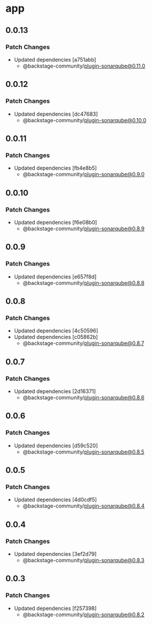 # app

## 0.0.13

### Patch Changes

- Updated dependencies [a751abb]
  - @backstage-community/plugin-sonarqube@0.11.0

## 0.0.12

### Patch Changes

- Updated dependencies [dc47683]
  - @backstage-community/plugin-sonarqube@0.10.0

## 0.0.11

### Patch Changes

- Updated dependencies [fb4e8b5]
  - @backstage-community/plugin-sonarqube@0.9.0

## 0.0.10

### Patch Changes

- Updated dependencies [f6e08b0]
  - @backstage-community/plugin-sonarqube@0.8.9

## 0.0.9

### Patch Changes

- Updated dependencies [e657f8d]
  - @backstage-community/plugin-sonarqube@0.8.8

## 0.0.8

### Patch Changes

- Updated dependencies [4c50596]
- Updated dependencies [c05862b]
  - @backstage-community/plugin-sonarqube@0.8.7

## 0.0.7

### Patch Changes

- Updated dependencies [2d16371]
  - @backstage-community/plugin-sonarqube@0.8.6

## 0.0.6

### Patch Changes

- Updated dependencies [d59c520]
  - @backstage-community/plugin-sonarqube@0.8.5

## 0.0.5

### Patch Changes

- Updated dependencies [4d0cdf5]
  - @backstage-community/plugin-sonarqube@0.8.4

## 0.0.4

### Patch Changes

- Updated dependencies [3ef2d79]
  - @backstage-community/plugin-sonarqube@0.8.3

## 0.0.3

### Patch Changes

- Updated dependencies [f257398]
  - @backstage-community/plugin-sonarqube@0.8.2
